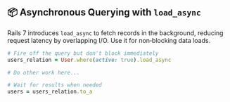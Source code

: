 ## 📦 Asynchronous Querying with `load_async`

Rails 7 introduces `load_async` to fetch records in the background, reducing request latency by overlapping I/O. Use it for non‑blocking data loads.

```ruby
# Fire off the query but don't block immediately
users_relation = User.where(active: true).load_async

# Do other work here...

# Wait for results when needed
users = users_relation.to_a
```